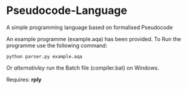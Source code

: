 # Pseudocode-Language
A simple programming language based on formalised Pseudocode

An example programme (example.aqa) has been provided.
To Run the programme use the following command:

```batch
python parser.py example.aqa
```

Or *alternativley* run the Batch file (compiler.bat) on Windows.

Requires: **rply**
